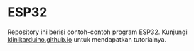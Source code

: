 # ESP32

Repository ini berisi contoh-contoh program ESP32. Kunjungi [klinikarduino.github.io](klinikarduino.github.io) untuk mendapatkan tutorialnya.
